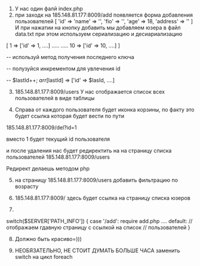1) У нас один фалй index.php
2) при заходк на 185.148.81.177:8009/add 
появляется форма добавления пользователей
[
    'id' => 
    'name' => '',
    'fio' => '',
    'age' => 18,
    'address' => ''
]
И при нажатии на кнопку добавить мы добавляем
юзера в файл data.txt при этом используем сериализацию и
десиариализацию

[
   1 => ['id' => 1, ....]
   .....
   .....
   10 => ['id' => 10, ....]
]

-- используй метод получения последнего ключа

-- полузуйся инкрементом для увлечения id

-- $lastId++; $arr[$lastId] => ['id' => $lasId, ....]


3) 185.148.81.177:8009/users
У нас отображается список всех пользователей в виде таблицы

4) Справа от каждого пользователя будет иконка корзины,
по факту это будет ссылка которая будет вести по пути

185.148.81.177:8009/del?id=1

вместо 1 будет текущий id пользователя

и после удаления нас будет редиректить на на страницу списка
пользователей 185.148.81.177:8009/users

Редирект делаешь методом php

5) на страницу 185.148.81.177:8009/users добавить фильтрацию
по возрасту

6) 185.148.81.177:8009/ здесь будет ссылка на страницу списка
юзеров

7) 
switch($SERVER['PATH_INFO']) {
    case '/add': require add.php
    ....
    default:
        // отображаем гдавную страницу с ссылкой на список
        // пользователей
}

8) Должно быть красиво=))) 

9) НЕОБЯЗАТЕЛЬНО, НЕ СТОИТ ДУМАТЬ БОЛЬШЕ ЧАСА
 заменить switch на цикл foreach